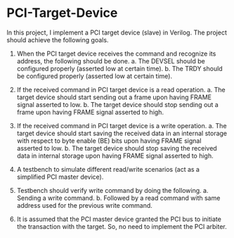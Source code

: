 # PCI-Target-Device

In this project, I implement a PCI target device (slave) in Verilog. The project
should achieve the following goals.
1. When the PCI target device receives the command and recognize its address, the
following should be done.
a. The DEVSEL should be configured properly (asserted low at certain time).
b. The TRDY should be configured properly (asserted low at certain time).
2. If the received command in PCI target device is a read operation.
a. The target device should start sending out a frame upon having FRAME signal
asserted to low.
b. The target device should stop sending out a frame upon having FRAME signal
asserted to high.

3. If the received command in PCI target device is a write operation.
a. The target device should start saving the received data in an internal storage
with respect to byte enable (BE) bits upon having FRAME signal asserted to low.
b. The target device should stop saving the received data in internal storage upon
having FRAME signal asserted to high.

4. A testbench to simulate different read/write scenarios (act as a
simplified PCI master device).
5. Testbench should verify write command by doing the following.
a. Sending a write command.
b. Followed by a read command with same address used for the previous write
command.

6. It is assumed that the PCI master device granted the PCI bus to initiate the transaction
with the target. So, no need to implement the PCI arbiter.
